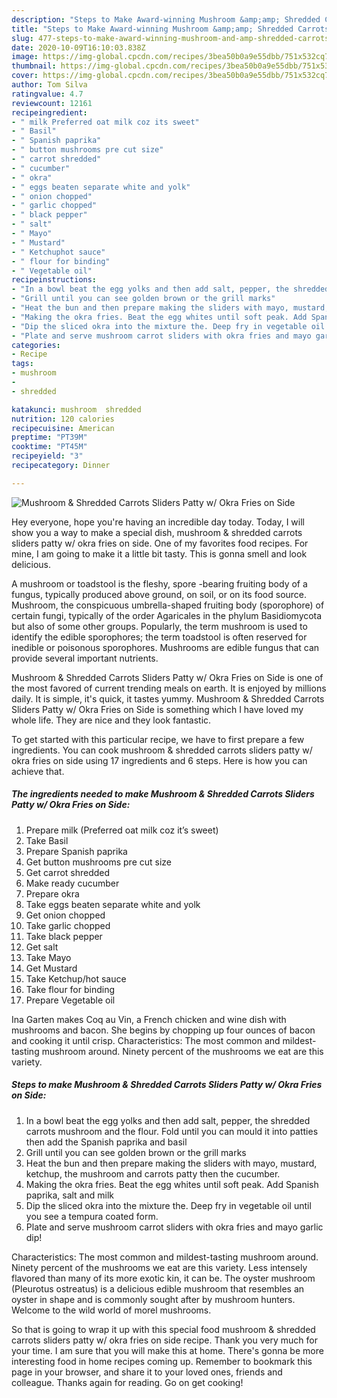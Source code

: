 ```yaml
---
description: "Steps to Make Award-winning Mushroom &amp;amp; Shredded Carrots Sliders Patty w/ Okra Fries on Side"
title: "Steps to Make Award-winning Mushroom &amp;amp; Shredded Carrots Sliders Patty w/ Okra Fries on Side"
slug: 477-steps-to-make-award-winning-mushroom-and-amp-shredded-carrots-sliders-patty-w-okra-fries-on-side
date: 2020-10-09T16:10:03.838Z
image: https://img-global.cpcdn.com/recipes/3bea50b0a9e55dbb/751x532cq70/mushroom-shredded-carrots-sliders-patty-w-okra-fries-on-side-recipe-main-photo.jpg
thumbnail: https://img-global.cpcdn.com/recipes/3bea50b0a9e55dbb/751x532cq70/mushroom-shredded-carrots-sliders-patty-w-okra-fries-on-side-recipe-main-photo.jpg
cover: https://img-global.cpcdn.com/recipes/3bea50b0a9e55dbb/751x532cq70/mushroom-shredded-carrots-sliders-patty-w-okra-fries-on-side-recipe-main-photo.jpg
author: Tom Silva
ratingvalue: 4.7
reviewcount: 12161
recipeingredient:
- " milk Preferred oat milk coz its sweet"
- " Basil"
- " Spanish paprika"
- " button mushrooms pre cut size"
- " carrot shredded"
- " cucumber"
- " okra"
- " eggs beaten separate white and yolk"
- " onion chopped"
- " garlic chopped"
- " black pepper"
- " salt"
- " Mayo"
- " Mustard"
- " Ketchuphot sauce"
- " flour for binding"
- " Vegetable oil"
recipeinstructions:
- "In a bowl beat the egg yolks and then add salt, pepper, the shredded carrots mushroom and the flour. Fold until you can mould it into patties then add the Spanish paprika and basil"
- "Grill until you can see golden brown or the grill marks"
- "Heat the bun and then prepare making the sliders with mayo, mustard, ketchup, the mushroom and carrots patty then the cucumber."
- "Making the okra fries. Beat the egg whites until soft peak. Add Spanish paprika, salt and milk"
- "Dip the sliced okra into the mixture the. Deep fry in vegetable oil until you see a tempura coated form."
- "Plate and serve mushroom carrot sliders with okra fries and mayo garlic dip!"
categories:
- Recipe
tags:
- mushroom
- 
- shredded

katakunci: mushroom  shredded 
nutrition: 120 calories
recipecuisine: American
preptime: "PT39M"
cooktime: "PT45M"
recipeyield: "3"
recipecategory: Dinner

---
```



![Mushroom &amp; Shredded Carrots Sliders Patty w/ Okra Fries on Side](https://img-global.cpcdn.com/recipes/3bea50b0a9e55dbb/751x532cq70/mushroom-shredded-carrots-sliders-patty-w-okra-fries-on-side-recipe-main-photo.jpg)

Hey everyone, hope you're having an incredible day today. Today, I will show you a way to make a special dish, mushroom &amp; shredded carrots sliders patty w/ okra fries on side. One of my favorites food recipes. For mine, I am going to make it a little bit tasty. This is gonna smell and look delicious.

A mushroom or toadstool is the fleshy, spore -bearing fruiting body of a fungus, typically produced above ground, on soil, or on its food source. Mushroom, the conspicuous umbrella-shaped fruiting body (sporophore) of certain fungi, typically of the order Agaricales in the phylum Basidiomycota but also of some other groups. Popularly, the term mushroom is used to identify the edible sporophores; the term toadstool is often reserved for inedible or poisonous sporophores. Mushrooms are edible fungus that can provide several important nutrients.

Mushroom &amp; Shredded Carrots Sliders Patty w/ Okra Fries on Side is one of the most favored of current trending meals on earth. It is enjoyed by millions daily. It is simple, it's quick, it tastes yummy. Mushroom &amp; Shredded Carrots Sliders Patty w/ Okra Fries on Side is something which I have loved my whole life. They are nice and they look fantastic.


To get started with this particular recipe, we have to first prepare a few ingredients. You can cook mushroom &amp; shredded carrots sliders patty w/ okra fries on side using 17 ingredients and 6 steps. Here is how you can achieve that.

<!--inarticleads1-->

##### The ingredients needed to make Mushroom &amp; Shredded Carrots Sliders Patty w/ Okra Fries on Side:

1. Prepare  milk (Preferred oat milk coz it’s sweet)
1. Take  Basil
1. Prepare  Spanish paprika
1. Get  button mushrooms pre cut size
1. Get  carrot shredded
1. Make ready  cucumber
1. Prepare  okra
1. Take  eggs beaten separate white and yolk
1. Get  onion chopped
1. Take  garlic chopped
1. Take  black pepper
1. Get  salt
1. Take  Mayo
1. Get  Mustard
1. Take  Ketchup/hot sauce
1. Take  flour for binding
1. Prepare  Vegetable oil


Ina Garten makes Coq au Vin, a French chicken and wine dish with mushrooms and bacon. She begins by chopping up four ounces of bacon and cooking it until crisp. Characteristics: The most common and mildest-tasting mushroom around. Ninety percent of the mushrooms we eat are this variety. 

<!--inarticleads2-->

##### Steps to make Mushroom &amp; Shredded Carrots Sliders Patty w/ Okra Fries on Side:

1. In a bowl beat the egg yolks and then add salt, pepper, the shredded carrots mushroom and the flour. Fold until you can mould it into patties then add the Spanish paprika and basil
1. Grill until you can see golden brown or the grill marks
1. Heat the bun and then prepare making the sliders with mayo, mustard, ketchup, the mushroom and carrots patty then the cucumber.
1. Making the okra fries. Beat the egg whites until soft peak. Add Spanish paprika, salt and milk
1. Dip the sliced okra into the mixture the. Deep fry in vegetable oil until you see a tempura coated form.
1. Plate and serve mushroom carrot sliders with okra fries and mayo garlic dip!


Characteristics: The most common and mildest-tasting mushroom around. Ninety percent of the mushrooms we eat are this variety. Less intensely flavored than many of its more exotic kin, it can be. The oyster mushroom (Pleurotus ostreatus) is a delicious edible mushroom that resembles an oyster in shape and is commonly sought after by mushroom hunters. Welcome to the wild world of morel mushrooms. 

So that is going to wrap it up with this special food mushroom &amp; shredded carrots sliders patty w/ okra fries on side recipe. Thank you very much for your time. I am sure that you will make this at home. There's gonna be more interesting food in home recipes coming up. Remember to bookmark this page in your browser, and share it to your loved ones, friends and colleague. Thanks again for reading. Go on get cooking!
